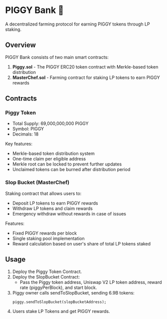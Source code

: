 # PIGGY Bank 🐷

A decentralized farming protocol for earning PIGGY tokens through LP staking.

## Overview

PIGGY Bank consists of two main smart contracts:

1. **Piggy.sol** - The PIGGY ERC20 token contract with Merkle-based token distribution
2. **MasterChef.sol** - Farming contract for staking LP tokens to earn PIGGY rewards

## Contracts

### Piggy Token

- Total Supply: 69,000,000,000 PIGGY
- Symbol: PIGGY
- Decimals: 18

Key features:
- Merkle-based token distribution system
- One-time claim per eligible address
- Merkle root can be locked to prevent further updates
- Unclaimed tokens can be burned after distribution period

### Slop Bucket (MasterChef)

Staking contract that allows users to:
- Deposit LP tokens to earn PIGGY rewards
- Withdraw LP tokens and claim rewards
- Emergency withdraw without rewards in case of issues

Features:
- Fixed PIGGY rewards per block
- Single staking pool implementation
- Reward calculation based on user's share of total LP tokens staked

## Usage

1. Deploy the Piggy Token Contract.
2. Deploy the SlopBucket Contract:
    - Pass the Piggy token address, Uniswap V2 LP token address, reward rate (piggyPerBlock), and start block.
3. Piggy owner calls sendToSlopBucket, sending 6.9B tokens:
    ```solidity
    piggy.sendToSlopBucket(slopBucketAddress);
    ```
4. Users stake LP Tokens and get PIGGY rewards.